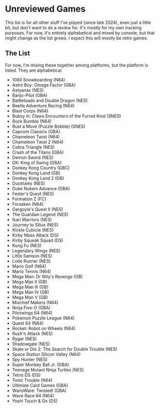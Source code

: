 # Unreviewed Games
This list is for all other stuff I've played (since late 2024), even just a little bit, but don't want to do a review for. It's mostly for my own tracking purposes. For now, it's entirely alphabetical and mixed by console, but that might change as the list grows. I expect this will mostly be retro games.

## The List

For now, I'm mixing these together among platforms, but the platform is listed. They are alphabetical.

- 1080 Snowboarding (N64)
- Astro Boy: Omega Factor (GBA)
- Astyanax (NES)
- Banjo-Pilot (GBA)
- Battletoads and Double Dragon (NES)
- Beetle Adventure Racing (N64)
- Blast Corps (N64)
- Bubsy in: Claws Encounters of the Furred Kind (SNES)
- Buck Bumble (N64)
- Bust a Move (Puzzle Bobble) (SNES)
- Capcom Classics (GBA)
- Chameleon Twist (N64)
- Chameleon Twist 2 (N64)
- Cobra Triangle (NES)
- Crash of the Titans (GBA)
- Demon Sword (NES)
- DK: King of Swing (GBA)
- Donkey Kong Country (GBC)
- Donkey Kong Land (GB)
- Donkey Kong Land 2 (GB)
- Ducktales (NES)
- Duke Nukem Advance (GBA)
- Fester's Quest (NES)
- Formation Z (FC)
- Forsaken (N64) 
- Gargoyle's Quest II (NES)
- The Guardian Legend (NES)
- Ikari Warriors (NES)
- Journey to Silius (NES)
- Kickle Cubicle (NES)
- Kirby Mass Attack (DS)
- Kirby Squeak Squad (DS)
- Kung Fu (NES)
- Legendary Wings (NES)
- Little Samson (NES)
- Lode Runner (NES)
- Mario Golf (N64)
- Mario Tennis (N64)
- Mega Man: Dr Wily's Revenge (GB)
- Mega Man II (GB)
- Mega Man III (GB)
- Mega Man IV (GB)
- Mega Man V (GB)
- Mischief Makers (N64)
- Ninja Five-O (GBA)
- Pilotwings 64 (N64)
- Pokemon Puzzle League (N64)
- Quest 64 (N64)
- Rocket: Robot on Wheels (N64)
- Rush'n Attack (NES)
- Rygar (NES)
- Shadowgate (NES)
- Skate or Die 2: The Search for Double Trouble (NES)
- Space Station Silicon Valley (N64)
- Spy Hunter (NES)
- Super Monkey Ball Jr. (GBA)
- Teenage Mutant Ninja Turtles (NES)
- Tetris DS (DS)
- Tonic Trouble (N64)
- Ultimate Card Games (GBA)
- WarioWare: Twisted! (GBA)
- Wave Race 64 (N64)
- Yoshi Touch & Go (DS)